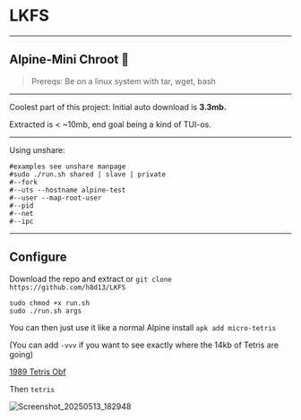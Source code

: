 # LKFS
----

## Alpine-Mini Chroot 👻 

> Prereqs: Be on a linux system with tar, wget, bash

----

Coolest part of this project: Initial auto download is **3.3mb.**

Extracted is < ~10mb, end goal being a kind of TUI-os. 

---- 

Using unshare:
``` 
#examples see unshare manpage
#sudo ./run.sh shared | slave | private
#--fork 
#--uts --hostname alpine-test 
#--user --map-root-user 
#--pid
#--net 
#--ipc
```

---- 

## Configure

Download the repo and extract or `git clone https://github.com/h8d13/LKFS`

```
sudo chmod +x run.sh
sudo ./run.sh args
```

You can then just use it like a normal Alpine install `apk add micro-tetris`

(You can add `-vvv` if you want to see exactly where the 14kb of Tetris are going) 

[1989 Tetris Obf](https://tromp.github.io/tetris.html) 

Then `tetris`

![Screenshot_20250513_182948](https://github.com/user-attachments/assets/1ee28de2-ba20-4aa2-b3c5-4d2793499d61)
